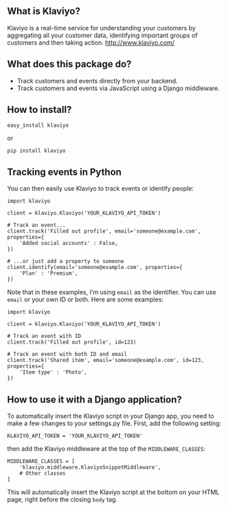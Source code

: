 ## What is Klaviyo?

Klaviyo is a real-time service for understanding your customers by aggregating all your customer data, identifying important groups of customers and then taking action.
http://www.klaviyo.com/

## What does this package do?

* Track customers and events directly from your backend.
* Track customers and events via JavaScript using a Django middleware.


## How to install?

    easy_install klaviyo

or

    pip install klaviyo


## Tracking events in Python

You can then easily use Klaviyo to track events or identify people:

    import klaviyo

    client = klaviyo.Klaviyo('YOUR_KLAVIYO_API_TOKEN')
    
    # Track an event...
    client.track('Filled out profile', email='someone@example.com', properties={
        'Added social accounts' : False,
    })

    # ...or just add a property to someone
    client.identify(email='someone@example.com', properties={
        'Plan' : 'Premium',
    })

Note that in these examples, I'm using `email` as the identifier. You can use `email` or your own ID or both. Here are some examples:

    import klaviyo

    client = klaviyo.Klaviyo('YOUR_KLAVIYO_API_TOKEN')
    
    # Track an event with ID
    client.track('Filled out profile', id=123)

    # Track an event with both ID and email
    client.track('Shared item', email='someone@example.com', id=123, properties={
        'Item type' : 'Photo',
    })

## How to use it with a Django application?

To automatically insert the Klaviyo script in your Django app, you need to make a few changes to your settings.py file. First,
add the following setting:

    KLAVIYO_API_TOKEN = 'YOUR_KLAVIYO_API_TOKEN'

then add the Klaviyo middleware at the top of the `MIDDLEWARE_CLASSES`:

    MIDDLEWARE_CLASSES = [
        'klaviyo.middleware.KlaviyoSnippetMiddleware',
        # Other classes
    ]

This will automatically insert the Klaviyo script at the bottom on your HTML page, right before the closing `body` tag.